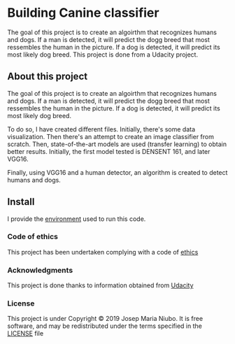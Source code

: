 # Building Canine classifier
The goal of this project is to create an algoirthm that recognizes humans and dogs. If a man is detected, it will predict the 
dogg breed that most ressembles the human in the picture. If a dog is detected, it will predict its most likely dog breed. 
This project is done from a Udacity project. 

## About this project 
The goal of this project is to create an algoirthm that recognizes humans and dogs. If a man is detected, it will predict the 
dogg breed that most ressembles the human in the picture. If a dog is detected, it will predict its most likely dog breed. 

To do so, I have created different files. 
Initially, there's some data visualization. Then there's an attempt to create an image classifier from scratch. Then, state-of-the-art
models are used (transfer learning) to obtain better results. Initially, the first model tested is DENSENT 161, and later VGG16.

Finally, using VGG16 and a human detector, an algorithm is created to detect humans and dogs.

## Install
I provide the [environment](https://github.com/titoniubo/Canine_classifier/blob/master/cnn_environment.yml) used to run this code.

### Code of ethics

This project has been undertaken complying with a code of [ethics](https://github.com/titoniubo/Canine_classifier/blob/master/Code%20of%20ethics.txt) 

### Acknowledgments
This project is done thanks to information obtained from [Udacity](https://eu.udacity.com/course/deep-learning-nanodegree--nd101)

### License
This project is under Copyright © 2019 Josep Maria Niubo. It is free software, and may be redistributed under the terms specified in the [LICENSE](https://github.com/titoniubo/Canine_classifier/blob/master/License.txt) file

